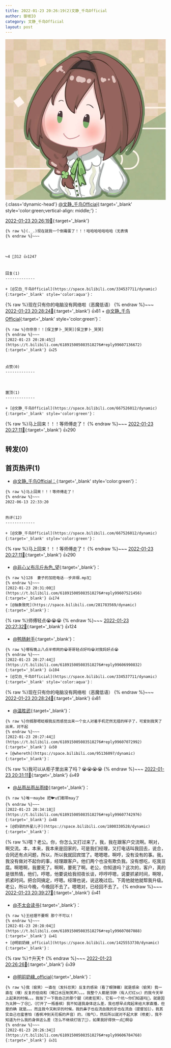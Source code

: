 ```yaml
---
title: 2022-01-23 20:26:19(2)文静_千鸟Official
author: 御坂IO
category: 文静_千鸟Official
layout: post
---
```


![img](/images/ac7482ed1b9a7f203dc68c0c4a77c488a27b108a.jpg){:class='dynamic-head'}
[@文静_千鸟Official](https://space.bilibili.com/667526012/dynamic){:target='_blank' style='color:green;vertical-align: middle;'}：

[2022-01-23 20:26:19🔗](https://t.bilibili.com/618915005083518276){:target='_blank'}

~~~
{% raw %}(._.)现在就我一个倒霉蛋了！！！哈哈哈哈哈哈哈（无表情
{% endraw %}~~~



↪️4 💬312 👍1247


回复(1)
-------------

+ [@艾白_千鸟Official](https://space.bilibili.com/334537711/dynamic){:target='_blank' style='color:aqua'}：
~~~
{% raw %}现在只有你的电脑没有网络啦（恶魔低语）
{% endraw %}~~~
[2022-01-23 20:28:24🔗](https://t.bilibili.com/618915005083518276#reply99607121200){:target='_blank'} 👍81
    + [@文静_千鸟Official](https://space.bilibili.com/667526012/dynamic){:target='_blank' style='color:green'}：
~~~
{% raw %}你奈奈！！[保卫萝卜_哭哭][保卫萝卜_哭哭]
{% endraw %}~~~
[2022-01-23 20:28:45🔗](https://t.bilibili.com/618915005083518276#reply99607136672){:target='_blank'} 👍25


点赞(0)
-------------



置顶(1)
-------------

+ [@文静_千鸟Official](https://space.bilibili.com/667526012/dynamic){:target='_blank' style='color:green'}：
~~~
{% raw %}马上回来！！！等师傅走了！
{% endraw %}~~~
[2022-01-23 20:27:11🔗](https://t.bilibili.com/618915005083518276#reply99606970000){:target='_blank'} 👍290


转发(0)
-------------



首页热评(1)
-------------

+ [@文静_千鸟Official：](https://space.bilibili.com/667526012/dynamic){:target='_blank' style='color:green'}：
~~~
{% raw %}马上回来！！！等师傅走了！
{% endraw %}~~~
2022-06-13 22:33:20


热评(12)
-------------

+ [@文静_千鸟Official](https://space.bilibili.com/667526012/dynamic){:target='_blank' style='color:green'}：
~~~
{% raw %}马上回来！！！等师傅走了！
{% endraw %}~~~
[2022-01-23 20:27:11🔗](https://t.bilibili.com/618915005083518276#reply99606970000){:target='_blank'} 👍290
+ [@非心乂布示斤糸色_望](https://space.bilibili.com/37552996/dynamic){:target='_blank'}：
~~~
{% raw %}128  妻子的加班电话--步非烟.mp3👀
{% endraw %}~~~
[2022-01-23 20:31:00🔗](https://t.bilibili.com/618915005083518276#reply99607521456){:target='_blank'} 👍174
+ [@抽象致死](https://space.bilibili.com/281783569/dynamic){:target='_blank'}：
~~~
{% raw %}师傅轻点😭😭😭
{% endraw %}~~~
[2022-01-23 20:27:32🔗](https://t.bilibili.com/618915005083518276#reply99607064640){:target='_blank'} 👍124
+ [@鸭肠射手](https://space.bilibili.com/106582798/dynamic){:target='_blank'}：
~~~
{% raw %}哪有晚上八点半修网的😭哥哥轻点好吗😭对我妈好点😭
{% endraw %}~~~
[2022-01-23 20:27:44🔗](https://t.bilibili.com/618915005083518276#reply99606990832){:target='_blank'} 👍104
+ [@艾白_千鸟Official](https://space.bilibili.com/334537711/dynamic){:target='_blank' style='color:aqua'}：
~~~
{% raw %}现在只有你的电脑没有网络啦（恶魔低语）
{% endraw %}~~~
[2022-01-23 20:28:24🔗](https://t.bilibili.com/618915005083518276#reply99607121200){:target='_blank'} 👍81
+ [@温胜武](https://space.bilibili.com/33630561/dynamic){:target='_blank'}：
~~~
{% raw %}你搁那嗯眨眼我反而感觉出来一个女人对着手机茫然无措的样子了，可爱到我笑了出来，对不起
{% endraw %}~~~
[2022-01-23 20:27:44🔗](https://t.bilibili.com/618915005083518276#reply99607072992){:target='_blank'} 👍50
+ [@whereth](https://space.bilibili.com/95136097/dynamic){:target='_blank'}：
~~~
{% raw %}我可以从柜子里出来了吗？😭😭😭😭
{% endraw %}~~~
[2022-01-23 20:31:11🔗](https://t.bilibili.com/618915005083518276#reply99607398448){:target='_blank'} 👍49
+ [@丛雨丛雨丛雨绫](https://space.bilibili.com/286761150/dynamic){:target='_blank'}：
~~~
{% raw %}唯一maybe 把🐦u们都带may了
{% endraw %}~~~
[2022-01-23 20:34:18🔗](https://t.bilibili.com/618915005083518276#reply99607742976){:target='_blank'} 👍48
+ [@奶绿的外星儿子](https://space.bilibili.com/1800330528/dynamic){:target='_blank'}：
~~~
{% raw %}喂？老公。你，你怎么又打过来了。我，我在跟客户交流啊。啊对，啊交流。本，本来，我本来是回家的，可是我们经理，又打电话叫我回去，说合，合同还有点问题，所以，所以我就回宾馆了。嗯嗯嗯，啊哼，没有没有的事。我，我没有做对不起你的事，经理跟客户。他们两个也没有欺负我。没有想吃，吃我豆腐。啊嗯啊，我要死了。啊啊，要死了啊。老公，你知道吗？这次的，客户，真的是很热情，他们，哼嗯，他要说给我彻夜长谈，哼哼哼嗯，说要抓紧时间，啊呀，抓紧时间。把合同搞定，哼嗯。经理也说，说这晚过后。下周他就他就帮我升级。老公，所以今晚，今晚回不去了。嗯嗯对，已经回不去了。
{% endraw %}~~~
[2022-01-23 20:39:27🔗](https://t.bilibili.com/618915005083518276#reply99608503824){:target='_blank'} 👍41
+ [@不太会读书](https://space.bilibili.com/178398894/dynamic){:target='_blank'}：
~~~
{% raw %}王经理不要啊 那个不可以！
{% endraw %}~~~
[2022-01-23 20:28:04🔗](https://t.bilibili.com/618915005083518276#reply99607087088){:target='_blank'} 👍41
+ [@明前奶綠_official](https://space.bilibili.com/1425553730/dynamic){:target='_blank'}：
~~~
{% raw %}↑升天↑
{% endraw %}~~~
[2022-01-23 20:26:26🔗](https://t.bilibili.com/618915005083518276#reply99606719360){:target='_blank'} 👍39
+ [@明前奶綠_official](https://space.bilibili.com/1425553730/dynamic){:target='_blank'}：
~~~
{% raw %}我（偷笑）一直在（发抖忍笑）反复的感染（看了眼弹幕）就是感染（偷笑）我一直在（噗）反复的低烧和（喝口水压制笑声）。。。我整个人都是浮肿（有人打红sc）的我今天早上起来的时候。。。我按了一下我自己的那个腿（闭麦狂笑），它有一个坑～你们知道吗🤕，就是因为太肿～了😢🤧，（打开了一瓶香槟）我不知道我身体这么差，我也想早点爬起来给大家直播，但是的确 就是。。。而且我今天刷牙的时候，我的鼻子也在流血我的牙也在流血（提督加1），我其实自己也蛮害怕（香槟冲到天花板的声音）的，（吸气），然后所以就对不起大家（喷麦），我不知道为什么我的身体这么差（怎么不继续打钱了🤔），如果我好得快一点🤧啊😫
{% endraw %}~~~
[2022-01-23 20:26:34🔗](https://t.bilibili.com/618915005083518276#reply99606784768){:target='_blank'} 👍31


